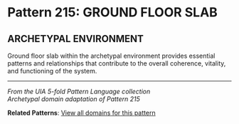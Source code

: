 # Pattern 215: GROUND FLOOR SLAB

## ARCHETYPAL ENVIRONMENT

Ground floor slab within the archetypal environment provides essential patterns and relationships that contribute to the overall coherence, vitality, and functioning of the system.

---

*From the UIA 5-fold Pattern Language collection*  
*Archetypal domain adaptation of Pattern 215*

**Related Patterns**: [View all domains for this pattern](../../UIA/md/T215%20GROUND%20FLOOR%20SLAB.md)

